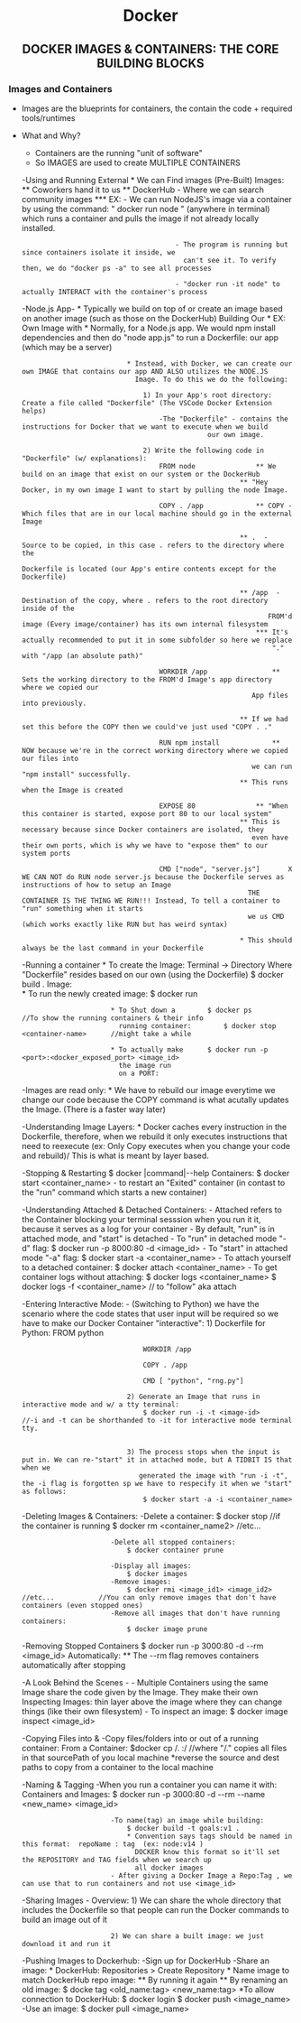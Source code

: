 <h1 align="center"> Docker </h2>
<h2 align ="center"> DOCKER IMAGES & CONTAINERS: THE CORE BUILDING BLOCKS </h2>

### Images and Containers				
- Images are the blueprints for containers, the contain the code + required tools/runtimes
- What and Why?					
    * Containers are the running "unit of software"
    * So IMAGES are used to create MULTIPLE CONTAINERS

	-Using and Running External			* We can Find images
	 (Pre-Built) Images:					** Coworkers hand it to us
								** DockerHub - Where we can search community images
									*** EX: 	- We can run NodeJS's image via a container by using the command:
											  " docker run node " (anywhere in terminal) which runs a container
											  and pulls the image if not already locally installed.

											- The program is running but since containers isolate it inside, we
											  can't see it. To verify then, we do "docker ps -a" to see all processes

											- "docker run -it node" to actually INTERACT with the container's process

	-Node.js App-					* Typically we build on top of or create an image based on another image (such as those on the DockerHub)
	 Building Our					* EX:
	 Own Image with						* Normally, for a Node.js app. We would npm install dependencies and then do "node app.js" to run
	 a Dockerfile:							  our app (which may be a server)

								* Instead, with Docker, we can create our own IMAGE that contains our app AND ALSO utilizes the NODE.JS
								  Image. To do this we do the following:

									1) In your App's root directory: Create a file called "Dockerfile" (The VSCode Docker Extension helps)
										-The "Dockerfile" - contains the instructions for Docker that we want to execute when we build
												    our own image.

									2) Write the following code in "Dockerfile" (w/ explanations):
										FROM node				** We build on an image that exist on our system or the DockerHub
															** "Hey Docker, in my own image I want to start by pulling the node Image.

										COPY . /app				** COPY - Which files that are in our local machine should go in the external Image

															** .  - Source to be copied, in this case . refers to the directory where the
																Dockerfile is located (our App's entire contents except for the Dockerfile)

															** /app  - Destination of the copy, where . refers to the root directory inside of the
														   		   FROM'd image (Every image/container) has its own internal filesystem
														    	*** It's actually recommended to put it in some subfolder so here we replace
														            "." with "/app (an absolute path)"

										WORKDIR /app				** Sets the working directory to the FROM'd Image's app directory where we copied our
													  		   App files into previously.

															** If we had set this before the COPY then we could've just used "COPY . ."

										RUN npm install				** NOW because we're in the correct working directory where we copied our files into
													   		   we can run "npm install" successfully.
															** This runs when the Image is created

										EXPOSE 80				** "When this container is started, expose port 80 to our local system"
															** This is necessary because since Docker containers are isolated, they
															   even have their own ports, which is why we have to "expose them" to our system ports

										CMD ["node", "server.js"]		X WE CAN NOT do RUN node server.js because the Dockerfile serves as instructions of how to setup an Image
										  			  		  THE CONTAINER IS THE THING WE RUN!!! Instead, To tell a container to "run" something when it starts
													  		  we us CMD (which works exactly like RUN but has weird syntax)

															* This should always be the last command in your Dockerfile

	-Running a container				* To create the Image:		Terminal -> Directory Where "Dockerfile" resides
	 based on our own				  (using the Dockerfile)	$ docker build .
	 Image:						
							* To run the newly
							  created image:		$ docker run <image-id>

							* To Shut down a		$ docker ps				//To show the running containers & their info
							  running container:		$ docker stop <container-name> 		//might take a while

							* To actually make		$ docker run -p <port>:<docker_exposed_port> <image_id> 
							  the image run
							  on a PORT:


	-Images are read only:				* We have to rebuild our image everytime we change our code because the COPY command is what
							  acutally updates the Image. (There is a faster way later)

	-Understanding Image Layers:			* Docker caches every instruction in the Dockerfile, therefore, when we rebuild it only executes
							  instructions that need to reexecute (ex: Only Copy executes when you change your code and rebuild)/
							  This is what is meant by layer based.

	-Stopping & Restarting				$ docker |command|--help
	 Containers:					$ docker start <container_name>		-	to restart an "Exited" container (in contast to the "run" command which starts a new container)

	-Understanding Attached
	 & Detached Containers:				- Attached refers to the Container blocking your terminal sesssion when you run it it, because it serves as a log for your container
							- By default, "run" is in attached mode, and "start" is detached
							- To "run" in detached mode "-d" flag:
								$ docker run -p 8000:80 -d <image_id>
							- To "start" in attached mode "-a" flag:
								$ docker start -a <container_name>
							- To attach yourself to a detached container:
								$ docker attach <container_name>
							- To get container logs without attaching:
								$ docker logs <container_name>
								$ docker logs -f <container_name> 	// to "follow" aka attach

	-Entering Interactive Mode:			- (Switching to Python) we have the scenario where the code states that user input will be required
							  so we have to make our Docker Container "interactive":
								1) Dockerfile for Python:
									FROM python

									WORKDIR /app

									COPY . /app

									CMD [ "python", "rng.py"]

								2) Generate an Image that runs in interactive mode and w/ a tty terminal:
									$ docker run -i -t <image-id>		//-i and -t can be shorthanded to -it for interactive mode terminal tty.


								3) The process stops when the input is put in. We can re-"start" it in attached mode, but A TIDBIT IS that when we 
								   generated the image with "run -i -t", the -i flag is forgotten sp we have to respecify it when we "start" as follows:
									$ docker start -a -i <container_name>

	-Deleting Images & Containers:			-Delete a container:
								$ docker stop <container-name> 		//if the container is running
								$ docker rm <container-name1> <container_name2> //etc...

							-Delete all stopped containers:
								$ docker container prune

							-Display all images:
								$ docker images
							-Remove images:
								$ docker rmi <image_id1> <image_id2> //etc...			//You can only remove images that don't have containers (even stopped ones)
							-Remove all images that don't have running containers:
								$ docker image prune

	-Removing Stopped Containers			$ docker run -p 3000:80 -d --rm <image_id>
	 Automatically:						** The --rm  flag removes containers automatically after stopping

	-A Look Behind the Scenes -			- Multiple Containers using the same Image share the code given by the Image. They make their own
	 Inspecting Images:				  thin layer above the image where they can change things (like their own filesystem)
							- To inspect an image:
								$ docker image inspect <image_id>

	-Copying Files into &				-Copy files/folders into or out of a running container:
	 From a Container:					$docker cp <sourcePath>/. <container-name>:/<containerDestPath>		//where "/." copies all files in that sourcePath of you local machine
									*reverse the source and dest paths to copy from a container to the local machine

	-Naming & Tagging				-When you run a container you can name it with:
	 Containers and Images:					$ docker run -p 3000:80 -d --rm --name <new_name> <image_id>

							-To name(tag) an image while building:
								$ docker build -t goals:v1 .
								* Convention says tags should be named in this format:	repoName : tag	(ex: node:v14 )
								  DOCKER know this format so it'll set the REPOSITORY and TAG fields when we search up
								  all docker images
							- After giving a Docker Image a Repo:Tag , we can use that to run containers and not use <image_id>

	-Sharing Images - Overview:			1) We can share the whole directory that includes the Dockerfile so that people can run the 
							   Docker commands to build an image out of it

							2) We can share a built image: we just download it and run it

	-Pushing Images to Dockerhub:			-Sign up for DockerHub
							-Share an image:
								* DockerHub: Repositories > Create Repository
								* Name image to match DockerHub repo image:
									** By running it again
									** By renaming an old image:	$ docke tag <old_name:tag> <new_name:tag>
								*To allow connection to DockerHub:
									$ docker login
								$ docker push <image_name>
							-Use an image:
								$ docker pull <image_name>